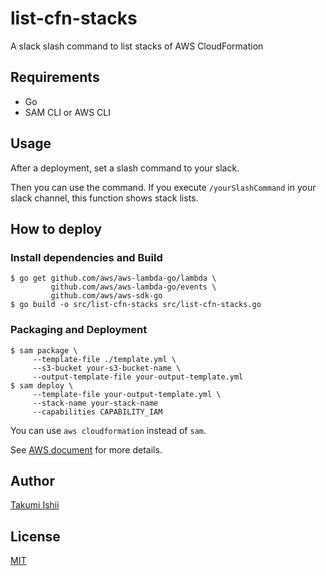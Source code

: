 list-cfn-stacks
====

A slack slash command to list stacks of AWS CloudFormation

## Requirements

* Go
* SAM CLI or AWS CLI

## Usage

After a deployment, set a slash command to your slack.

Then you can use the command. If you execute `/yourSlashCommand`
in your slack channel, this function shows stack lists.

## How to deploy

### Install dependencies and Build

```
$ go get github.com/aws/aws-lambda-go/lambda \
         github.com/aws/aws-lambda-go/events \
         github.com/aws/aws-sdk-go
$ go build -o src/list-cfn-stacks src/list-cfn-stacks.go
```

### Packaging and Deployment

```
$ sam package \
     --template-file ./template.yml \
     --s3-bucket your-s3-bucket-name \
     --output-template-file your-output-template.yml
$ sam deploy \
     --template-file your-output-template.yml \
     --stack-name your-stack-name
     --capabilities CAPABILITY_IAM
```

You can use `aws cloudformation` instead of `sam`.

See [AWS document](https://docs.aws.amazon.com/lambda/latest/dg/serverless-deploy-wt.html#serverless-deploy) for more details.

## Author
[Takumi Ishii](https://github.com/it-akumi)

## License
[MIT](https://github.com/it-akumi/list-cfn-stacks/blob/master/LICENSE)
